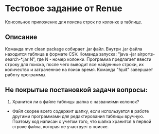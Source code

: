 # Тестовое задание от Renue

Консольное приложение для поиска строк по колонке в таблице. 

## Описание
Команда mvn clean package собирает .jar файл.
Внутри .jar файла находится таблица в формате CSV.
Команда запуска: "java -jar airports-search-*.jar N", где N - номер колонки.
Программа предлагает ввести строку для поиска, после чего выводит все найденные строки, их количество и затраченное на поиск время.
Команда "!quit" завершает работу программы.

## Не покрытые постановкой задачи вопросы:
1. Хранится ли в файле таблицы шапка с названиями колонок?
 - Файл скорее всего содержит шапку, если используется в работе другими программами для редактирования таблицы вручную. Поэтому код написан с учетом того, что шапка хранится в первой строке файла, которая не участвует в поиске.
